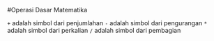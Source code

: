 #Operasi Dasar Matematika 

`+` adalah simbol dari penjumlahan 
`-` adalah simbol dari pengurangan 
`*` adalah simbol dari perkalian 
`/` adalah simbol dari pembagian 
 
 

